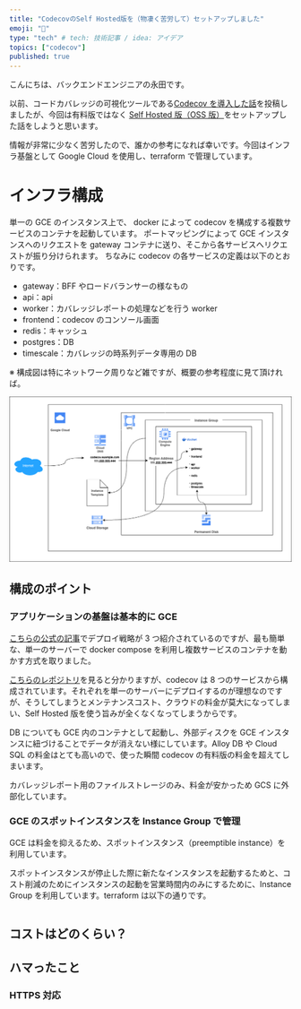 ```yaml
---
title: "CodecovのSelf Hosted版を（物凄く苦労して）セットアップしました"
emoji: "🐡"
type: "tech" # tech: 技術記事 / idea: アイデア
topics: ["codecov"]
published: true
---
```


こんにちは、バックエンドエンジニアの永田です。

以前、コードカバレッジの可視化ツールである[Codecov を導入した話](https://zenn.dev/castingone_dev/articles/d73e1744ca2f9a)を投稿しましたが、今回は有料版ではなく [Self Hosted 版（OSS 版）](https://github.com/codecov/self-hosted)をセットアップした話をしようと思います。

情報が非常に少なく苦労したので、誰かの参考になれば幸いです。今回はインフラ基盤として Google Cloud を使用し、terraform で管理しています。

# インフラ構成

単一の GCE のインスタンス上で、 docker によって codecov を構成する複数サービスのコンテナを起動しています。
ポートマッピングによって GCE インスタンスへのリクエストを gateway コンテナに送り、そこから各サービスへリクエストが振り分けられます。
ちなみに codecov の各サービスの定義は以下のとおりです。

- gateway：BFF やロードバランサーの様なもの
- api：api
- worker：カバレッジレポートの処理などを行う worker
- frontend：codecov のコンソール画面
- redis：キャッシュ
- postgres：DB
- timescale：カバレッジの時系列データ専用の DB

※ 構成図は特にネットワーク周りなど雑ですが、概要の参考程度に見て頂ければ。

![codecov_architecture](/images/202411_codecov_sh/codecov_architecture.drawio.png)

## 構成のポイント

### アプリケーションの基盤は基本的に GCE

[こちらの公式の記事](https://codecoventerprise.codecov.io/hc/en-us/articles/15812821581083-Self-Hosted-Deployment-Strategies)でデプロイ戦略が 3 つ紹介されているのですが、最も簡単な、単一のサーバーで docker compose を利用し複数サービスのコンテナを動かす方式を取りました。

[こちらのレポジトリ](https://github.com/codecov/self-hosted/tree/main)を見ると分かりますが、codecov は 8 つのサービスから構成されています。それぞれを単一のサーバーにデプロイするのが理想なのですが、そうしてしまうとメンテナンスコスト、クラウドの料金が莫大になってしまい、Self Hosted 版を使う旨みが全くなくなってしまうからです。

DB についても GCE 内のコンテナとして起動し、外部ディスクを GCE インスタンスに紐づけることでデータが消えない様にしています。Alloy DB や Cloud SQL の料金はとても高いので、使った瞬間 codecov の有料版の料金を超えてしまいます。

カバレッジレポート用のファイルストレージのみ、料金が安かっため GCS に外部化しています。

### GCE のスポットインスタンスを Instance Group で管理

GCE は料金を抑えるため、スポットインスタンス（preemptible instance）を利用しています。

スポットインスタンスが停止した際に新たなインスタンスを起動するためと、コスト削減のためにインスタンスの起動を営業時間内のみにするために、Instance Group を利用しています。terraform は以下の通りです。

```terraform


```

## コストはどのくらい？

## ハマったこと

### HTTPS 対応
